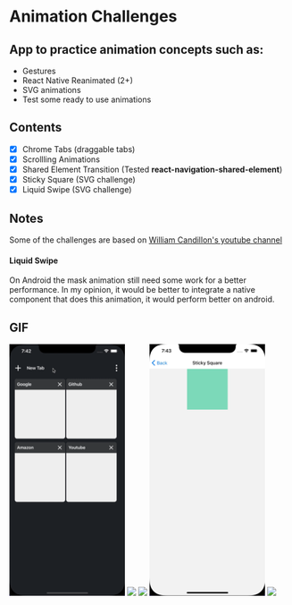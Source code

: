 
# Animation Challenges
## App to practice animation concepts such as:
- Gestures
- React Native Reanimated (2+)
- SVG animations
- Test some ready to use animations

## Contents
- [x] Chrome Tabs (draggable tabs)
- [x] Scrollling Animations
- [x] Shared Element Transition (Tested **react-navigation-shared-element**)
- [x] Sticky Square (SVG challenge)
- [x] Liquid Swipe (SVG challenge)

## Notes
Some of the challenges are based on [William Candillon's youtube channel](https://www.youtube.com/user/wcandill)

#### Liquid Swipe
On Android the mask animation still need some work for a better performance. In my opinion, it would be better to integrate a native component that does this animation, it would perform better on android.

## GIF
<img src="src/assets/gifs/chrome_tabs.gif" height="450"/> <img src="src/assets/gifs/scrolling_animation.gif" height="450"/>
<img src="src/assets/gifs/shared_elements.gif" height="450"/> <img src="src/assets/gifs/sticky_square.gif" height="450"/>
<img src="src/assets/gifs/liquid_swipe.gif" height="450"/>


